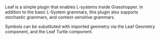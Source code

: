 Leaf is a simple plugin that enables L-systems inside Grasshopper. In addition to the basic L-System grammars, this plugin also supports stochastic grammars, and context-sensitive grammars.

Symbols can be substituted with imported geometry via the Leaf Geometry component, and the Leaf Turtle component.
